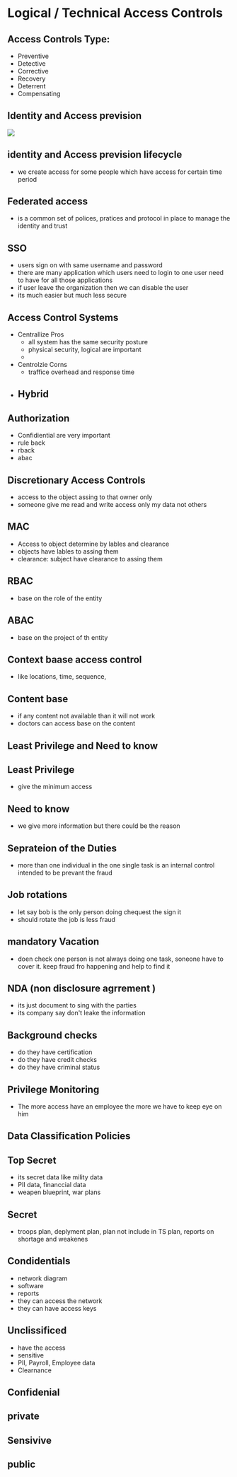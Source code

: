 
# Logical / Technical Access Controls


## Access Controls Type:
- Preventive
- Detective
- Corrective
- Recovery
- Deterrent
- Compensating


## Identity and Access prevision

<img src="img/3.1.png" />


## identity and Access prevision lifecycle
- we create access for some people which have access for certain time period
## Federated access
- is a common set of polices, pratices and protocol in place to manage the identity and trust
## SSO
- users sign on with same username and password
- there are many application which users need to login to one user need to have for all those applications
- if user leave the organization then we can disable the user
- its much easier but much less secure

## Access Control Systems
- Centrallize Pros
    - all system has the same security posture
    - physical security, logical are important
    -
- Centrolzie Corns
    - traffice overhead and response time
- Hybrid
    -

## Authorization
- Confidiential are very important
- rule back
- rback
- abac


## Discretionary Access Controls
- access to the object assing to that owner only
- someone give me read and write access only my data not others

## MAC
- Access to object determine by lables and clearance
- objects have lables to assing them
- clearance: subject have clearance to assing them

## RBAC
- base on the role of the entity
## ABAC
- base on the project of th entity
## Context baase access control
- like locations, time, sequence,
## Content base
- if any content not available than it will not work
- doctors can access base on the content


## Least Privilege and Need to know

## Least Privilege
- give the minimum access
## Need to know
- we give more information but there could be the reason
## Seprateion of the Duties
- more than one individual in the one single task is an internal control intended to be prevant the fraud
## Job rotations
- let say bob is the only person doing chequest the sign it
- should rotate the job is less fraud
## mandatory Vacation
- doen check one person is not always doing one task, soneone have to cover it. keep fraud fro happening and help to find it
## NDA (non disclosure agrrement )
- its just document to sing with the parties
- its company say don't leake the information
## Background checks
- do they have certification
- do they have credit checks
- do they have criminal status
## Privilege Monitoring
- The more access have an employee the more we have to keep eye on him


## Data Classification Policies

## Top Secret
- its secret data like mility data
- PII data, financcial data
- weapen blueprint, war plans
## Secret
- troops plan, deplyment plan, plan not include in TS plan, reports on shortage and weakenes
## Condidentials
- network diagram
- software
- reports
- they can access the network
- they can have access keys

## Unclissificed
- have the access
- sensitive
- PII, Payroll, Employee data
- Clearnance
## Confidenial
## private
## Sensivive
## public
